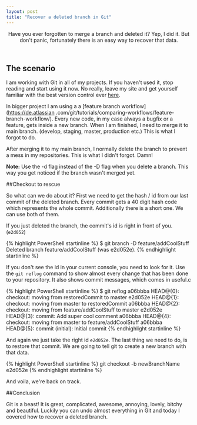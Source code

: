 ```yaml
---
layout: post
title: "Recover a deleted branch in Git"
---
```


<header>
Have you ever forgotten to merge a branch and deleted it? Yep, I did it. But don't panic, fortunately there is
 an easy way to recover that data.
</header>

## The scenario
I am working with Git in all of my projects. If you haven't used it, stop reading and start using it now. No really, 
leave my site and get yourself familiar with the best version control ever
[here](https://www.atlassian.com/git/tutorials/setting-up-a-repository).

In bigger project I am using a a [feature branch workflow](https://de.atlassian
.com/git/tutorials/comparing-workflows/feature-branch-workflow/). Every new code, in my case always a bugfix or a 
    feature, gets inside a new branch. When I am finished, I need to merge it to main branch. (develop, staging, master,
     production etc.) This is what I forgot to do.
     
 After merging it to my main branch, I normally delete the branch to prevent a mess in my repositories. This is what I 
    didn't forgot. Damn!
    
<div class="note"><strong>Note:</strong> Use the -d flag instead of the -D flag when you delete a branch. This 
    way you get noticed if the branch wasn't merged yet.</div>

##Checkout to rescue

So what can we do about it? First we need to get the hash / id from our last commit of the deleted branch. Every commit 
gets a 40 digit hash code which represents the whole commit. Additionally there is a short one. We can use 
both of them.

If you just deleted the branch, the commit's id is right in front of you. (`e2d052`)

{% highlight PowerShell startinline %}
$ git branch -D feature/addCoolStuff 
Deleted branch feature/addCoolStuff (was e2d052e).
{% endhighlight startinline %}

If you don't see the id in your current console, you need to look for it. Use the `git reflog` command to show almost 
every change that has been done to your repository. It also shows commit messages, which comes in useful.c

{% highlight PowerShell startinline %}
$ git reflog
a06bbba HEAD@{0}: checkout: moving from restoredCommit to master
e2d052e HEAD@{1}: checkout: moving from master to restoredCommit
a06bbba HEAD@{2}: checkout: moving from feature/addCoolStuff to master
e2d052e HEAD@{3}: commit: Add super cool comment
a06bbba HEAD@{4}: checkout: moving from master to feature/addCoolStuff
a06bbba HEAD@{5}: commit (initial): Initial commit
{% endhighlight startinline %}

And again we just take the right id `e2d052e`. The last thing we need to do, is to restore that commit. We are going to 
tell git to create a new branch with that data.

{% highlight PowerShell startinline %}
git checkout -b newBranchName e2d052e
{% endhighlight startinline %}

And voila, we're back on track.
  
##Conclusion

Git is a beast! It is great, complicated, awesome, annoying, lovely, bitchy and beautiful. Luckily you can undo almost 
everything in Git and today I covered how to recover a deleted branch.
    
